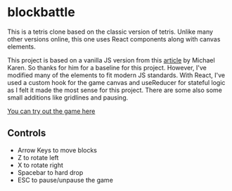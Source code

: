 # blockbattle

This is a tetris clone based on the classic version of tetris. 
Unlike many other versions online, this one uses React components along
with canvas elements. 

This project is based on a vanilla JS version from this
[article](https://michael-karen.medium.com/learning-modern-javascript-with-tetris-92d532bcd057)
by Michael Karen. So thanks for him for a baseline for this project. However,
I've modified many of the elements to fit modern JS standards.  With React,
I've used a custom hook for the game canvas and useReducer for stateful
logic as I felt it made the most sense for this project. There are some also some small
additions like gridlines and pausing.

[You can try out the game here](https://ttexpie.github.io/blockbattle/)

## Controls

+ Arrow Keys to move blocks
+ Z to rotate left
+ X to rotate right
+ Spacebar to hard drop
+ ESC to pause/unpause the game
